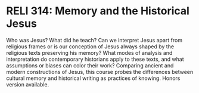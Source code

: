 # RELI 314: Memory and the Historical Jesus

Who was Jesus? What did he teach? Can we interpret Jesus apart from religious frames or is our conception of Jesus always shaped by the religious texts preserving his memory? What modes of analysis and interpretation do contemporary historians apply to these texts, and what assumptions or biases can color their work? Comparing ancient and modern constructions of Jesus, this course probes the differences between cultural memory and historical writing as practices of knowing. Honors version available.
